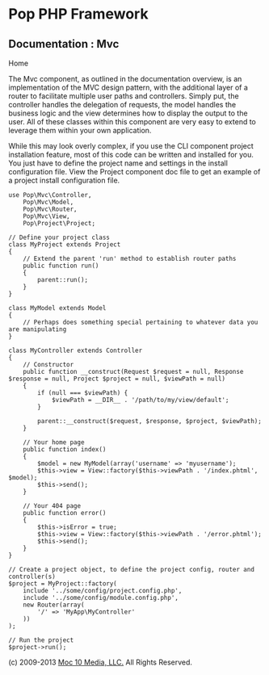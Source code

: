 Pop PHP Framework
=================

Documentation : Mvc
-------------------

Home

The Mvc component, as outlined in the documentation overview, is an
implementation of the MVC design pattern, with the additional layer of a
router to facilitate multiple user paths and controllers. Simply put,
the controller handles the delegation of requests, the model handles the
business logic and the view determines how to display the output to the
user. All of these classes within this component are very easy to extend
to leverage them within your own application.

While this may look overly complex, if you use the CLI component project
installation feature, most of this code can be written and installed for
you. You just have to define the project name and settings in the
install configuration file. View the Project component doc file to get
an example of a project install configuration file.

    use Pop\Mvc\Controller,
        Pop\Mvc\Model,
        Pop\Mvc\Router,
        Pop\Mvc\View,
        Pop\Project\Project;

    // Define your project class
    class MyProject extends Project
    {
        // Extend the parent 'run' method to establish router paths
        public function run()
        {
            parent::run();
        }
    }

    class MyModel extends Model
    {
        // Perhaps does something special pertaining to whatever data you are manipulating
    }

    class MyController extends Controller
    {
        // Constructor
        public function __construct(Request $request = null, Response $response = null, Project $project = null, $viewPath = null)
        {
            if (null === $viewPath) {
                $viewPath = __DIR__ . '/path/to/my/view/default';
            }

            parent::__construct($request, $response, $project, $viewPath);
        }

        // Your home page
        public function index()
        {
            $model = new MyModel(array('username' => 'myusername');
            $this->view = View::factory($this->viewPath . '/index.phtml', $model);
            $this->send();
        }

        // Your 404 page
        public function error()
        {
            $this->isError = true;
            $this->view = View::factory($this->viewPath . '/error.phtml');
            $this->send();
        }
    }

    // Create a project object, to define the project config, router and controller(s)
    $project = MyProject::factory(
        include '../some/config/project.config.php',
        include '../some/config/module.config.php',
        new Router(array(
            '/' => 'MyApp\MyController'
        ))
    );

    // Run the project
    $project->run();

\(c) 2009-2013 [Moc 10 Media, LLC.](http://www.moc10media.com) All
Rights Reserved.
